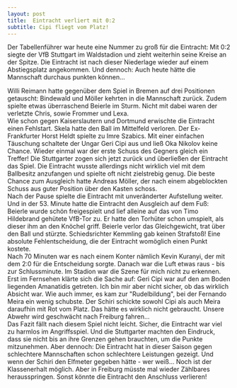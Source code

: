 ```yaml
---
layout: post
title:  Eintracht verliert mit 0:2
subtitle: Cipi fliegt vom Platz!
---
```


Der Tabellenführer war heute eine Nummer zu groß für die Eintracht: Mit 0:2 siegte der VfB Stuttgart im Waldstadion und zieht weiterhin seine Kreise an der Spitze. Die Eintracht ist nach dieser Niederlage wieder auf einem Abstiegsplatz angekommen. Und dennoch: Auch heute hätte die Mannschaft durchaus punkten können...

Willi Reimann hatte gegenüber dem Spiel in Bremen auf drei Positionen getauscht: Bindewald und Möller kehrten in die Mannschaft zurück. Zudem spielte etwas überraschend Beierle im Sturm. Nicht mit dabei waren der verletzte Chris, sowie Frommer und Lexa.  
Wie schon gegen Kaiserslautern und Dortmund erwischte die Eintracht einen Fehlstart. Skela hatte den Ball im Mittelfeld verloren. Der Ex-Frankfurter Horst Heldt spielte zu Imre Szabics. Mit einer einfachen Täuschung schaltete der Ungar Geri Cipi aus und ließ Oka Nikolov keine Chance. Wieder einmal war der erste Schuss des Gegners gleich ein Treffer! Die Stuttgarter zogen sich jetzt zurück und überließen der Eintracht das Spiel. Die Eintracht wusste allerdings nicht wirklich viel mit dem Ballbesitz anzufangen und spielte oft nicht zielstrebig genug. Die beste Chance zum Ausgleich hatte Andreas Möller, der nach einem abgeblockten Schuss aus guter Position über den Kasten schoss.  
Nach der Pause spielte die Eintracht mit unveränderter Aufstellung weiter. Und in der 53. Minute hatte die Eintracht den Ausgleich auf dem Fuß: Beierle wurde schön freigespielt und lief alleine auf das von Timo Hildebrand gehütete VfB-Tor zu. Er hatte den Torhüter schon umspielt, als dieser ihm an den Knöchel griff. Beierle verlor das Gleichgewicht, trat über den Ball und stürzte. Schiedsrichter Kemmling gab keinen Strafstoß! Eine absolute Fehlentscheidung, die der Eintracht womöglich einen Punkt kostete.  
Nach 70 Minuten war es nach einem Konter nämlich Kevin Kuranyi, der mit dem 2:0 für die Entscheidung sorgte. Danach war die Luft etwas raus - bis zur Schlussminute. Im Stadion war die Szene für mich nicht zu erkennen. Erst im Fernsehen klärte sich die Sache auf: Geri Cipi war auf den am Boden liegenden Amanatidis getreten. Ich bin mir aber nicht sicher, ob das wirklich Absicht war. Wie auch immer, es kam zur "Rudelbildung", bei der Fernando Meira ein wenig schubste. Der Schiri schickte sowohl Cipi als auch Meira daraufhin mit Rot vom Platz. Das hätte es wirklich nicht gebraucht. Unsere Abwehr wird geschwächt nach Freiburg fahren...  
Das Fazit fällt nach diesem Spiel nicht leicht. Sicher, die Eintracht war viel zu harmlos im Angriffsspiel. Und die Stuttgarter machten den Eindruck, dass sie nicht bis an ihre Grenzen gehen brauchten, um die Punkte mitzunehmen. Aber dennoch: Die Eintracht hat in dieser Saison gegen schlechtere Mannschaften schon schlechtere Leistungen gezeigt. Und wenn der Schiri den Elfmeter gegeben hätte - wer weiß... Noch ist der Klassenerhalt möglich. Aber in Freiburg müsste mal wieder Zählbares herausspringen. Sonst könnte die Eintracht den Anschluss verlieren!
